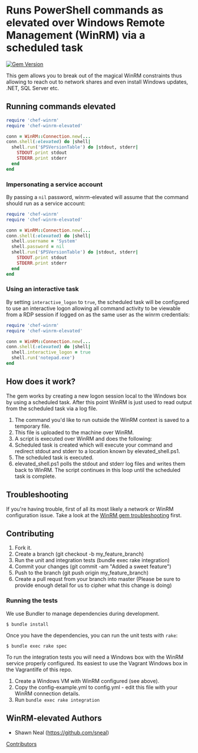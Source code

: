 # Runs PowerShell commands as elevated over Windows Remote Management (WinRM) via a scheduled task
[![Gem Version](https://badge.fury.io/rb/winrm-elevated.svg)](http://badge.fury.io/rb/winrm-elevated)

This gem allows you to break out of the magical WinRM constraints thus allowing to reach out to network shares and even install Windows updates, .NET, SQL Server etc.

## Running commands elevated
```ruby
require 'chef-winrm'
require 'chef-winrm-elevated'

conn = WinRM::Connection.new(...
conn.shell(:elevated) do |shell|
  shell.run('$PSVersionTable') do |stdout, stderr|
    STDOUT.print stdout
    STDERR.print stderr
  end
end
```

### Impersonating a service account
By passing a `nil` password, winrm-elevated will assume that the command should run as a service account:
```ruby
require 'chef-winrm'
require 'chef-winrm-elevated'

conn = WinRM::Connection.new(...
conn.shell(:elevated) do |shell|
  shell.username = 'System'
  shell.password = nil
  shell.run('$PSVersionTable') do |stdout, stderr|
    STDOUT.print stdout
    STDERR.print stderr
  end
end
```

### Using an interactive task
By setting `interactive_logon` to `true`, the scheduled task will be configured to use an interactive logon allowing all command activity to be viewable from a RDP session if logged on as the same user as the winrm credentials:
```ruby
require 'chef-winrm'
require 'chef-winrm-elevated'

conn = WinRM::Connection.new(...
conn.shell(:elevated) do |shell|
  shell.interactive_logon = true
  shell.run('notepad.exe')
end
```

## How does it work?

The gem works by creating a new logon session local to the Windows box by using a scheduled task. After this point WinRM is just used to read output from the scheduled task via a log file.

1. The command you'd like to run outside the WinRM context is saved to a temporary file.
2. This file is uploaded to the machine over WinRM.
3. A script is executed over WinRM and does the following:
  1. Scheduled task is created which will execute your command and redirect stdout and stderr to a location known by elevated_shell.ps1.
  2. The scheduled task is executed.
  3. elevated_shell.ps1 polls the stdout and stderr log files and writes them back to WinRM. The script continues in this loop until the scheduled task is complete.

## Troubleshooting

If you're having trouble, first of all its most likely a network or WinRM configuration
issue. Take a look at the [WinRM gem troubleshooting](https://github.com/WinRb/WinRM#troubleshooting)
first.

## Contributing

1. Fork it.
2. Create a branch (git checkout -b my_feature_branch)
3. Run the unit and integration tests (bundle exec rake integration)
4. Commit your changes (git commit -am "Added a sweet feature")
5. Push to the branch (git push origin my_feature_branch)
6. Create a pull requst from your branch into master (Please be sure to provide enough detail for us to cipher what this change is doing)

### Running the tests

We use Bundler to manage dependencies during development.

```
$ bundle install
```

Once you have the dependencies, you can run the unit tests with `rake`:

```
$ bundle exec rake spec
```

To run the integration tests you will need a Windows box with the WinRM service properly configured. Its easiest to use the Vagrant Windows box in the Vagrantilfe of this repo.

1. Create a Windows VM with WinRM configured (see above).
2. Copy the config-example.yml to config.yml - edit this file with your WinRM connection details.
3. Run `bundle exec rake integration`

## WinRM-elevated Authors
* Shawn Neal (https://github.com/sneal)

[Contributors](https://github.com/WinRb/winrm-elevated/graphs/contributors)
